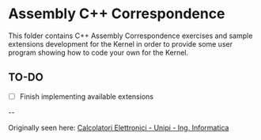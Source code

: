 # Assembly C++ Correspondence

This folder contains C++ Assembly Correspondence exercises and sample extensions
development for the Kernel in order to provide some user program showing how to
code your own for the Kernel.

## TO-DO

- [ ] Finish implementing available extensions


--

Originally seen here: [Calcolatori Elettronici - Unipi - Ing. Informatica](http://calcolatori.iet.unipi.it/)

